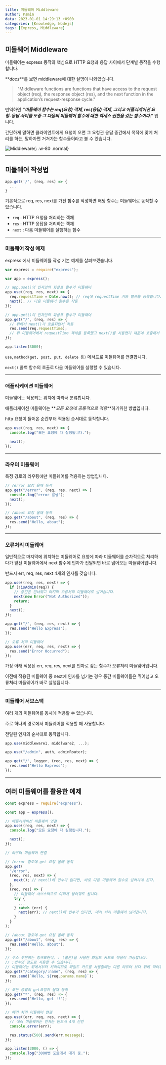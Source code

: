 ```yaml
---
title: 미들웨어 Middleware
author: Psmin
data: 2023-01-01 14:29:13 +0900
categories: [Knowledge, Nodejs]
tags: [Express, Middleware]
---
```


## 미들웨어 Middleware

미들웨어는 express 동작의 핵심으로 HTTP 요청과 응답 사이에서 단계별 동작을 수행합니다.

**_docs_**를 보면 middleware에 대한 설명이 나와있습니다.

> "Middleware functions are functions that have access to the request object (req), the response object (res), and the next function in the application’s request-response cycle."

번역하면 **_"미들웨어 함수는 req(요청) 객체, res(응답) 객체, 그리고 어플리케이션 요청-응답 사이클 도중 그 다음의 미들웨어 함수에 대한 엑세스 권한을 갖는 함수이다."_** 입니다.

간단하게 말하면 클라이언트에게 요청이 오면 그 요청관 응답 중간에서 목적에 맞게 처리를 하는, 말하자면 거쳐가는 함수들이라고 볼 수 있습니다.

![Middleware](/assets/img/middleware.jpg){: .w-80 .normal}

---

## 미들웨어 작성법

```js
app.get('/', (req, res) => {
  ...
}
```

기본적으로 req, res, next를 가진 함수를 작성하면 해당 함수는 미들웨어로 동작할 수 있습니다.

- `req` : HTTP 요청을 처리하는 객체
- `res` : HTTP 응답을 처리하는 객체
- `next` : 다음 미들웨어를 실행하는 함수

---

### 미들웨어 작성 예제

express 에서 미들웨어를 작성 기본 예제를 살펴보겠습니다.

```js
var express = require("express");

var app = express();

// app.use()의 인자안의 화살표 함수가 미들웨어
app.use((req, res, next) => {
  req.requestTime = Date.now(); // req에 requestTime 키와 밸류를 등록합니다.
  next(); // 다음 미들웨어 함수를 작동
});

// app.get()의 인자안의 화살표 함수가 미들웨어
app.get("/", (req, res) => {
  // 위에서 next()가 호출되면서 작동
  res.send(req.requestTime);
  // 위 미들웨어에서 requestTime 객체를 등록했고 next()를 사용했기 때문에 호출해서 데이터 사용 가능
});

app.listen(3000);
```

`use`, `method(get, post, put, delete 등)` 메서드로 미들웨어를 연결합니다.

`next()` 콜백 함수의 호출로 다음 미들웨어를 실행할 수 있습니다.

---

### 애플리케이션 미들웨어

미들웨어는 적용되는 위치에 따라서 분류합니다.

애플리케이션 미들웨어는 **_모든 요청에 공통적으로 적용_**하기위한 방법입니다.

http 요청이 들어온 순간부터 적용된 순서대로 동작합니다.

```js
app.use((req, res, next) => {
  console.log("모든 요청에 다 실행됩니다.");

  next();
});
```

---

### 라우터 미들웨어

특정 경로의 라우팅에만 미들웨어를 적용하는 방법입니다.

```js
// /error 요청 올때 동작
app.get("/error", (req, res, next) => {
  console.log("error 발생");
  next();
});

// /about 요청 올때 동작
app.get("/about", (req, res) => {
  res.send("Hello, about");
});
```

---

### 오류처리 미들웨어

일반적으로 마지막에 위치하는 미들웨어로 요청에 따라 미들웨어를 순차적으로 처리하다가 앞선 미들웨어에서 next 함수에 인자가 전달되면 바로 넘어오는 미들웨어입니다.

반드시 err, req, res, next 4개의 인자를 갖습니다.

```js
app.use((req, res, next) => {
  if (!isAdmin(req)) {
    // 중간은 건너뛰고 마지막 오류처리 미들웨어로 넘어갑니다.
    next(new Error("Not Authorized"));
    return;
  }
  next();
});

app.get("/", (req, res, next) => {
  res.send("Hello Express");
});

// 오류 처리 미들웨어
app.use((err, req, res, next) => {
  res.send("Error Occurred");
});
```

가장 아래 적용된 err, req, res, next를 인자로 갖는 함수가 오류처리 미들웨어입니다.

이전에 적용된 미들웨어 중 next에 인자를 넘기는 경우 중간 미들웨어들은 뛰어넘고 오류처리 미들웨어가 바로 실행됩니다.

---

### 미들웨어 서브스택

여러 개의 미들웨어를 동시에 적용할 수 있습니다.

주로 하나의 경로에서 미들웨어를 적용할 때 사용합니다.

전달된 인자의 순서대로 동작합니다.

```js
app.use(middleware1, middlware2, ...);

app.use("/admin", auth, adminRouter);

app.get("/", logger, (req, res, next) => {
  res.send("Hello Express");
});
```

---

## 여러 미들웨어를 활용한 예제

```js
const express = require("express");

const app = express();

// 애플리케이션 미들웨어 연결
app.use((req, res, next) => {
  console.log("모든 요청에 다 실행됩니다.");

  next();
});

// 라우터 미들웨어 연결

// /error 경로에 get 요청 올때 동작
app.get(
  "/error",
  (req, res, next) => {
    next(); // next()에 인수가 없다면, 바로 다음 미들웨어 함수로 넘어가게 된다.
  },
  (req, res) => {
    // 미들웨어 서브스택으로 여러개 넣어줘도 됩니다.
    try {
      ...
    } catch (err) {
      next(err); // next()에 인수가 있다면, 에러 처리 미들웨어 넘어갑니다.
    }
  }
);

// /about 경로에 get 요청 올때 동작
app.get("/about", (req, res) => {
  res.send("Hello, about");
});

// 주소 부분에는 정규표현식, : (콜론)을 사용한 와일드 카드도 적용이 가능합니다.
// :변수명 정도로 사용할 수 있습니다.
// 미들웨어는 위에서부터 처리되므로 와일드 카드를 사용할때는 다른 라우터 보다 뒤에 적어주는 것이 좋습니다.
app.get("/category/:name", (req, res) => {
  res.send(`Hello, ${req.params.name}`);
});

// 모든 종류의 get요청이 올때 동작
app.get("*", (req, res) => {
  res.send("Hello, get !!");
});

// 에러 처리 미들웨어 연결
app.use((err, req, res, next) => {
  // 에러 미들웨어는 인자는 반드시 4개 선언
  console.error(err);

  res.status(500).send(err.message);
});

app.listen(3000, () => {
  console.log("3000번 포트에서 대기 중.");
});
```
